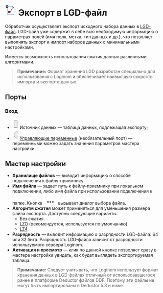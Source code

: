 # ![ ](../../images/icons/data-sources/file-native-export_default.svg) Экспорт в LGD-файл

Обработчик осуществляет экспорт исходного набора данных в [LGD-файл](../../data-format/lgd-file.md). LGD-файл уже содержит в себе всю необходимую информацию о параметрах полей (имя поля, метка, тип данных и др.), что позволяет выполнять экспорт и импорт наборов данных с минимальными настройками.

Имеется возможность использования сжатия данных различными алгоритмами.

> **Примечание:** Формат хранения LGD разработан специально для использования с Loginom и обеспечивает наивысшую скорость импорта и экспорта данных.

## Порты

### Вход

* ![ ](../../images/icons/ports/input_table_inactive.svg) Источник данных — таблица данных, подлежащая экспорту;
* ![ ](../../images/icons/ports/optional_input_variable_inactive.svg) [Управляющие переменные](../../scenario/variables/control-variables.md) (необязательный порт) — переменными можно задать значения параметров мастера настройки.

## Мастер настройки

* **Хранилище файлов** — выводит информацию о способе подключения к файлу-приемнику.
* **Имя файла** — задает путь к файлу-приемнику при локальном подключении, либо имя файла при использовании подключения к папке. Кнопка ![ ](../../images/extjs-theme/form/open-trigger/open-trigger_default.svg) вызывает диалог выбора файла.
* **Алгоритм сжатия** может применяться для уменьшения размера файла экспорта. Доступны следующие варианты.
  * Без сжатия.
  * [LZO](https://ru.wikipedia.org/wiki/LZO) (рекомендуется, используется по умолчанию).
  * [LZ4](https://ru.wikipedia.org/wiki/LZ4).
* **Разрядность** — выводит информацию о разрядности LGD-файла: 64 или 32 бита. Разрядность LGD-файла зависит от разрядности используемого сервера Loginom.
* **Активация и просмотр** — клик по данной кнопке позволяет сразу в мастере настройки увидеть, как будет выглядеть экспортируемая таблица.

> **Примечание:** Следует учитывать, что Loginom использует формат хранения данных в LGD-файлах отличный от использовавшегося ранее в платформе Deductor файлов DDF. Поэтому эти файлы не могут быть импортированы в Deductor 5.3 и ниже.
